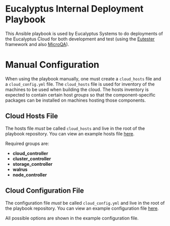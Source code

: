 # Eucalyptus Internal Deployment Playbook

This Ansible playbook is used by Eucalyptus Systems to do deployments of the
Eucalyptus Cloud for both development and test (using the [Eutester](https://github.com/eucalyptus/eutester)
framework and also [MicroQA](https://github.com/eucalyptus/micro-qa)).

# Manual Configuration

When using the playbook manually, one must create a `cloud_hosts` file and a
`cloud_config.yml` file. The `cloud_hosts` file is used for inventory of the
machines to be used when building the cloud. The hosts inventory is expected to
contain certain host _groups_ so that the component-specific packages can be
installed on machines hosting those components.

## Cloud Hosts File

The hosts file _must_ be called `cloud_hosts` and live in the root of the
playbook repository. You can view an example hosts file
[here](examples/cloud_hosts).

Required groups are:

* **cloud_controller**
* **cluster_controller**
* **storage_controller**
* **walrus**
* **node_controller**

## Cloud Configuration File

The configuration file _must_ be called `cloud_config.yml` and live in the root
of the playbook repository. You can view an example configuration file
[here](examples/cloud_config.yml).

All possible options are shown in the example configuration file.

